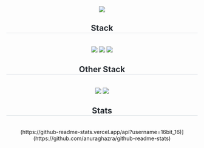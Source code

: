 <div align= "center">
  <img src="https://capsule-render.vercel.app/api?type=waving&color=gradient&height=300&section=header&text=LeeDoGun&fontSize=90" />
  <h2 style="border-bottom: 1px solid #d8dee4; color: #282d33;">Stack</h2> <br>
  <div align= "center">
    <img src="https://img.shields.io/badge/HTML5-E34F26.svg?style=for-the-badge&logo=html5&logoColor=FFFFFF" />
    <img src="https://img.shields.io/badge/TailwindCSS-06B6D4.svg?style=for-the-badge&logo=tailwindcss&logoColor=FFFFFF" />
    <img src="https://img.shields.io/badge/JavaScript-F7DF1E.svg?style=for-the-badge&logo=javascript&logoColor=FFFFFF" />
    <h2 style="border-bottom: 1px solid #d8dee4; color: #282d33;">Other Stack</h2> <br>
    <img src="https://img.shields.io/badge/Blender-E87D0D.svg?style=for-the-badge&logo=blender&logoColor=FFFFFF" />
    <img src="https://img.shields.io/badge/Vercel-000000.svg?style=for-the-badge&logo=vercel&logoColor=FFFFFF" />
    <h2 style="border-bottom: 1px solid #d8dee4; color: #282d33;">Stats</h2> <br>
    (https://github-readme-stats.vercel.app/api?username=16bit_16)](https://github.com/anuraghazra/github-readme-stats)
